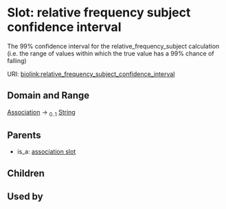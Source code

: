 
# Slot: relative frequency subject confidence interval


The 99% confidence interval for the relative_frequency_subject calculation (i.e. the range of values within which the true value has a 99% chance of falling)

URI: [biolink:relative_frequency_subject_confidence_interval](https://w3id.org/biolink/vocab/relative_frequency_subject_confidence_interval)


## Domain and Range

[Association](Association.md) &#8594;  <sub>0..1</sub> [String](types/String.md)

## Parents

 *  is_a: [association slot](association_slot.md)

## Children


## Used by

